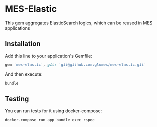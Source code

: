 # MES-Elastic

This gem aggregates ElasticSearch logics, which can be reused in MES applications

## Installation

Add this line to your application's Gemfile:

```ruby
gem 'mes-elastic', git: 'git@github.com:glomex/mes-elastic.git'
```

And then execute:

```bash
bundle
```

## Testing

You can run tests for it using docker-compose:

```bash
docker-compose run app bundle exec rspec
```
